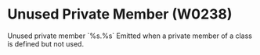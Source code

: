# Unused Private Member (W0238)

Unused private member \`%s.%s\` Emitted when a private member of a class
is defined but not used.
